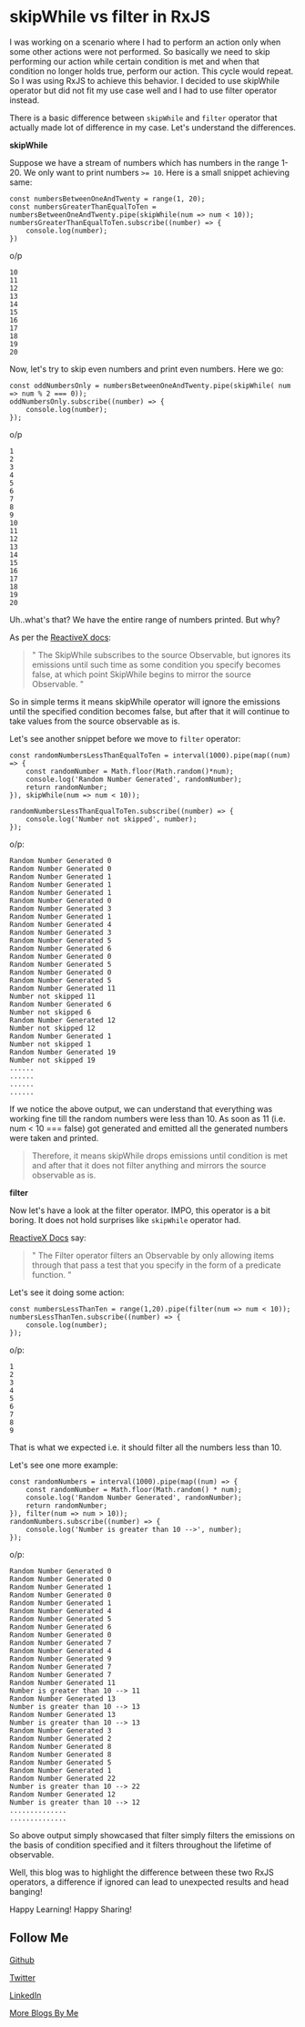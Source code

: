 # skipWhile vs filter in RxJS

I was working on a scenario where I had to perform an action only when some other actions were not performed. So 
basically we need to skip performing our action while certain condition is met and when that condition no longer 
holds true, perform our action. This cycle would repeat. So I was using RxJS to achieve this behavior. I decided to 
use skipWhile operator but did not fit my use case well and I had to use filter operator instead.

There is a basic difference between `skipWhile` and `filter` operator that actually made lot of difference in my 
case. Let's understand the differences.

**skipWhile**

Suppose we have a stream of numbers which has numbers in the range 1-20. We only want to print 
numbers `>= 10`. Here is a small snippet achieving same:

```
const numbersBetweenOneAndTwenty = range(1, 20);
const numbersGreaterThanEqualToTen = numbersBetweenOneAndTwenty.pipe(skipWhile(num => num < 10));
numbersGreaterThanEqualToTen.subscribe((number) => {
    console.log(number);
})
```

o/p

```
10
11
12
13
14
15
16
17
18
19
20
```

Now, let's try to skip even numbers and print even numbers. Here we go:

```
const oddNumbersOnly = numbersBetweenOneAndTwenty.pipe(skipWhile( num => num % 2 === 0));
oddNumbersOnly.subscribe((number) => {
    console.log(number);
});
```

o/p

```
1
2
3
4
5
6
7
8
9
10
11
12
13
14
15
16
17
18
19
20
```

Uh..what's that? We have the entire range of numbers printed. But why?

As per the [ReactiveX docs](http://reactivex.io/documentation/operators/skipwhile.html):

> " The SkipWhile subscribes to the source Observable, but ignores its emissions until such time as some condition you 
specify becomes false, at which point SkipWhile begins to mirror the source Observable. "

So in simple terms it means skipWhile operator will ignore the emissions until the specified condition becomes false,
but after that it will continue to take values from the source observable as is.

Let's see another snippet before we move to `filter` operator:

```
const randomNumbersLessThanEqualToTen = interval(1000).pipe(map((num) => {
    const randomNumber = Math.floor(Math.random()*num);
    console.log('Random Number Generated', randomNumber);
    return randomNumber;
}), skipWhile(num => num < 10));

randomNumbersLessThanEqualToTen.subscribe((number) => {
    console.log('Number not skipped', number);
});
```

o/p:

```
Random Number Generated 0
Random Number Generated 0
Random Number Generated 1
Random Number Generated 1
Random Number Generated 1
Random Number Generated 0
Random Number Generated 3
Random Number Generated 1
Random Number Generated 4
Random Number Generated 3
Random Number Generated 5
Random Number Generated 6
Random Number Generated 0
Random Number Generated 5
Random Number Generated 0
Random Number Generated 5
Random Number Generated 11
Number not skipped 11
Random Number Generated 6
Number not skipped 6
Random Number Generated 12
Number not skipped 12
Random Number Generated 1
Number not skipped 1
Random Number Generated 19
Number not skipped 19 
......
......
......
......
```

If we notice the above output, we can understand that everything was working fine till the random numbers were less 
than 10. As soon as 11 (i.e. num < 10 === false) got generated and emitted all the generated numbers were taken and 
printed.

> Therefore, it means skipWhile drops emissions until condition is met and after that it does not filter anything 
and mirrors the source observable as is.

**filter**

Now let's have a look at the filter operator. IMPO, this operator is a bit boring. It does not hold surprises like 
`skipWhile` operator had.

[ReactiveX Docs](http://reactivex.io/documentation/operators/filter.html) say:

> " The Filter operator filters an Observable by only allowing items through that pass a test that you specify in the 
form of a predicate function. "

Let's see it doing some action:

```
const numbersLessThanTen = range(1,20).pipe(filter(num => num < 10));
numbersLessThanTen.subscribe((number) => {
    console.log(number);
});
```

o/p:

```
1
2
3
4
5
6
7
8
9
```

That is what we expected i.e. it should filter all the numbers less than 10.

Let's see one more example:

```
const randomNumbers = interval(1000).pipe(map((num) => {
    const randomNumber = Math.floor(Math.random() * num);
    console.log('Random Number Generated', randomNumber);
    return randomNumber;
}), filter(num => num > 10));
randomNumbers.subscribe((number) => {
    console.log('Number is greater than 10 -->', number);
});
```


o/p:

```
Random Number Generated 0
Random Number Generated 0
Random Number Generated 1
Random Number Generated 0
Random Number Generated 1
Random Number Generated 4
Random Number Generated 5
Random Number Generated 6
Random Number Generated 0
Random Number Generated 7
Random Number Generated 4
Random Number Generated 9
Random Number Generated 7
Random Number Generated 7
Random Number Generated 11
Number is greater than 10 --> 11
Random Number Generated 13
Number is greater than 10 --> 13
Random Number Generated 13
Number is greater than 10 --> 13
Random Number Generated 3
Random Number Generated 2
Random Number Generated 8
Random Number Generated 8
Random Number Generated 5
Random Number Generated 1
Random Number Generated 22
Number is greater than 10 --> 22
Random Number Generated 12
Number is greater than 10 --> 12
..............
..............
```

So above output simply showcased that filter simply filters the emissions on the basis of condition 
specified and it filters throughout the lifetime of observable.

Well, this blog was to highlight the difference between these two RxJS operators, a difference if ignored 
can lead to unexpected results and head banging!

Happy Learning! Happy Sharing!

Follow Me
---
[Github](https://github.com/NamitaMalik)

[Twitter](https://twitter.com/namita13_04)

[LinkedIn](https://in.linkedin.com/in/namita-malik-a7885b23)

[More Blogs By Me](https://namitamalik.github.io/)